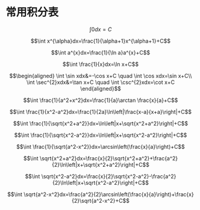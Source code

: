 # 常用积分表

$$\int 0dx=C$$

$$\int x^{\alpha}dx=\frac{1}{\alpha+1}x^{\alpha+1}+C$$

$$\int a^{x}dx=\frac{1}{\ln a}a^{x}+C$$

$$\int \frac{1}{x}dx=\ln x+C$$

$$\begin{aligned}
        \int \sin xdx&=-\cos x+C \quad \int \cos xdx=\sin x+C\\
        \int \sec^{2}xdx&=\tan x+C \quad \int \csc^{2}xdx=\cot x+C
    \end{aligned}$$

$$\int \frac{1}{a^2+x^2}dx=\frac{1}{a}\arctan \frac{x}{a}+C$$

$$\int \frac{1}{x^2-a^2}dx=\frac{1}{2a}\ln\left|\frac{x-a}{x+a}\right|+C$$

$$\int \frac{1}{\sqrt{x^2+a^2}}dx=\ln\left|x+\sqrt{x^2+a^2}\right|+C$$

$$\int \frac{1}{\sqrt{x^2-a^2}}dx=\ln\left|x+\sqrt{x^2-a^2}\right|+C$$

$$\int \frac{1}{\sqrt{a^2-x^2}}dx=\arcsin\left(\frac{x}{a}\right)+C$$

$$\int \sqrt{x^2+a^2}dx=\frac{x}{2}\sqrt{x^2+a^2}+\frac{a^2}{2}\ln\left|x+\sqrt{x^2+a^2}\right|+C$$

$$\int \sqrt{x^2-a^2}dx=\frac{x}{2}\sqrt{x^2-a^2}-\frac{a^2}{2}\ln\left|x+\sqrt{x^2-a^2}\right|+C$$

$$\int \sqrt{a^2-x^2}dx=\frac{a^2}{2}\arcsin\left(\frac{x}{a}\right)+\frac{x}{2}\sqrt{a^2-x^2}+C$$
